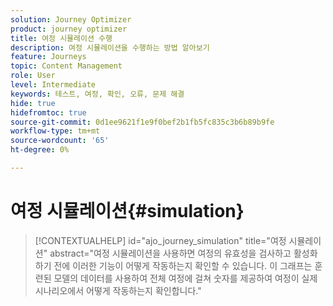 ```yaml
---
solution: Journey Optimizer
product: journey optimizer
title: 여정 시뮬레이션 수행
description: 여정 시뮬레이션을 수행하는 방법 알아보기
feature: Journeys
topic: Content Management
role: User
level: Intermediate
keywords: 테스트, 여정, 확인, 오류, 문제 해결
hide: true
hidefromtoc: true
source-git-commit: 0d1ee9621f1e9f0bef2b1fb5fc835c3b6b89b9fe
workflow-type: tm+mt
source-wordcount: '65'
ht-degree: 0%

---
```


# 여정 시뮬레이션{#simulation}

>[!CONTEXTUALHELP]
>id="ajo_journey_simulation"
>title="여정 시뮬레이션"
>abstract="여정 시뮬레이션을 사용하면 여정의 유효성을 검사하고 활성화하기 전에 이러한 기능이 어떻게 작동하는지 확인할 수 있습니다. 이 그래프는 훈련된 모델의 데이터를 사용하여 전체 여정에 걸쳐 숫자를 제공하여 여정이 실제 시나리오에서 어떻게 작동하는지 확인합니다."

